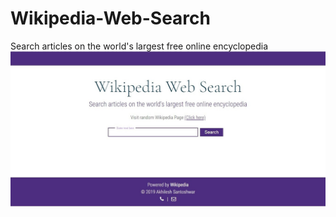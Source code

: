 # Wikipedia-Web-Search
Search articles on the world's largest free online encyclopedia
![image](https://github.com/akhilesh1806/Wikipedia-Web-Search/blob/master/Wikipedia.jpg)
